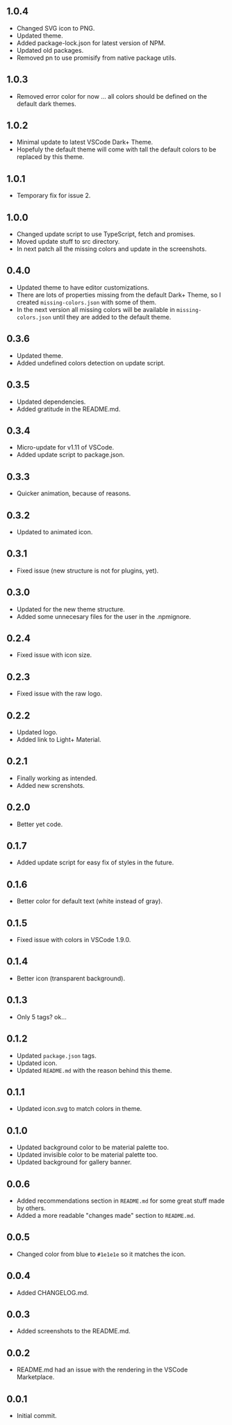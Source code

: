 ## 1.0.4
- Changed SVG icon to PNG.
- Updated theme.
- Added package-lock.json for latest version of NPM.
- Updated old packages.
- Removed pn to use promisify from native package utils.

## 1.0.3
- Removed error color for now ... all colors should be defined on the default dark themes.

## 1.0.2
- Minimal update to latest VSCode Dark+ Theme.
- Hopefuly the default theme will come with tall the default colors to be replaced by this theme.

## 1.0.1
- Temporary fix for issue 2.

## 1.0.0
- Changed update script to use TypeScript, fetch and promises.
- Moved update stuff to src directory.
- In next patch all the missing colors and update in the screenshots.

## 0.4.0
- Updated theme to have editor customizations.
- There are lots of properties missing from the default Dark+ Theme, so I created `missing-colors.json` with some of them.
- In the next version all missing colors will be available in `missing-colors.json` until they are added to the default theme.

## 0.3.6
- Updated theme.
- Added undefined colors detection on update script.

## 0.3.5
- Updated dependencies.
- Added gratitude in the README.md.

## 0.3.4
- Micro-update for v1.11 of VSCode.
- Added update script to package.json.

## 0.3.3
- Quicker animation, because of reasons.

## 0.3.2
- Updated to animated icon.

## 0.3.1
- Fixed issue (new structure is not for plugins, yet).

## 0.3.0
- Updated for the new theme structure.
- Added some unnecesary files for the user in the .npmignore.

## 0.2.4
- Fixed issue with icon size.

## 0.2.3
- Fixed issue with the raw logo.

## 0.2.2
- Updated logo.
- Added link to Light+ Material.

## 0.2.1
- Finally working as intended.
- Added new screnshots.

## 0.2.0
- Better yet code.

## 0.1.7
- Added update script for easy fix of styles in the future.

## 0.1.6
- Better color for default text (white instead of gray).

## 0.1.5
- Fixed issue with colors in VSCode 1.9.0.

## 0.1.4
- Better icon (transparent background).

## 0.1.3
- Only 5 tags? ok...

## 0.1.2
- Updated `package.json` tags.
- Updated icon.
- Updated `README.md` with the reason behind this theme.

## 0.1.1
- Updated icon.svg to match colors in theme.

## 0.1.0
- Updated background color to be material palette too.
- Updated invisible color to be material palette too.
- Updated background for gallery banner.

## 0.0.6
- Added recommendations section in `README.md` for some great stuff made by others.
- Added a more readable "changes made" section to `README.md`.

## 0.0.5
- Changed color from blue to `#1e1e1e` so it matches the icon.

## 0.0.4
- Added CHANGELOG.md.

## 0.0.3
- Added screenshots to the README.md.

## 0.0.2
- README.md had an issue with the rendering in the VSCode Marketplace.

## 0.0.1
- Initial commit.
